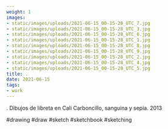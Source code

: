 ```yaml
---
weight: 1
images:
- static/images/uploads/2021-06-15_00-15-28_UTC_7.jpg
- static/images/uploads/2021-06-15_00-15-28_UTC_3.jpg
- static/images/uploads/2021-06-15_00-15-28_UTC_6.jpg
- static/images/uploads/2021-06-15_00-15-28_UTC_1.jpg
- static/images/uploads/2021-06-15_00-15-28_UTC_8.jpg
- static/images/uploads/2021-06-15_00-15-28_UTC_9.jpg
- static/images/uploads/2021-06-15_00-15-28_UTC_2.jpg
- static/images/uploads/2021-06-15_00-15-28_UTC_4.jpg
- static/images/uploads/2021-06-15_00-15-28_UTC_5.jpg
title: .
date: 2021-06-15
tags:
- work
---
```


.
Dibujos de libreta en Cali 
Carboncillo, sanguina y sepia.
2013

#drawing #draw  #sketch #sketchbook #sketching
